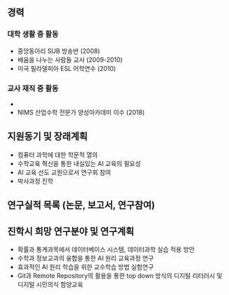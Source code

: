 ## 경력
### 대학 생활 중 활동
* 중앙동아리 SUB 방송반 (2008)
* 배움을 나누는 사람들 교사 (2009-2010)
* 미국 필라델피아 ESL 어학연수 (2010)
### 교사 재직 중 활동
* 
*  NIMS  산업수학 전문가 양성아카데미 이수 (2018)

## 지원동기 및 장래계획
* 컴퓨터 과학에 대한 학문적 열의 
* 수학교육 혁신을 통한 내실있는 AI 교육의 필요성
* AI 교육 선도 교원으로서 연구회 참여
* 박사과정 진학

## 연구실적 목록 (논문, 보고서, 연구참여)

## 진학시 희망 연구분야 및 연구계획
* 확률과 통계과목에서 데이터베이스 시스템, 데이터과학 실습 적용 방안
* 수학과 정보교과의 융합을 통한  AI 원리 교육과정 연구
* 효과적인  AI 원리 학습을 위한 교수학습 방법 실험연구
* Git과 Remote Repository의 활용을 통한 top down 방식의 디지털 리터러시 및 디지털 시민의식 함양교육
